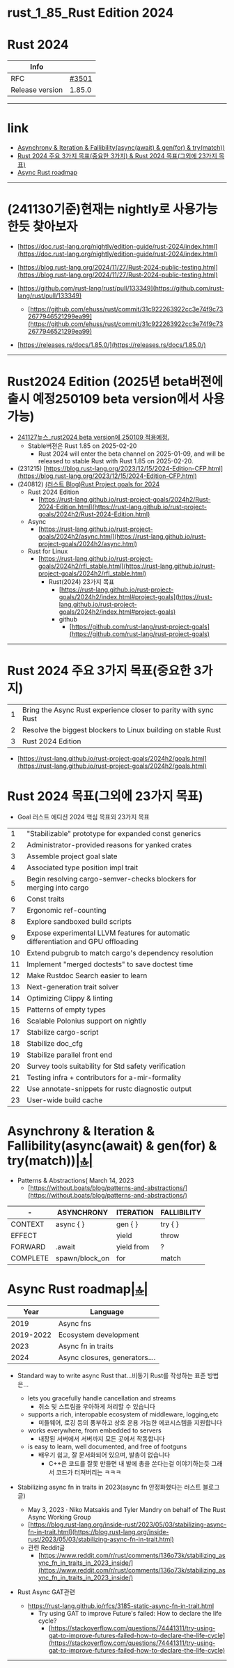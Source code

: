 # rust_1_85_Rust Edition 2024

# Rust 2024

| Info | |
| --- | --- |
| RFC | [#3501](https://rust-lang.github.io/rfcs/3501-edition-2024.html) |
| Release version | 1.85.0 |

<hr />

# link

- [Asynchrony & Iteration & Fallibility(async(await) & gen(for) & try(match))](#asynchrony--iteration--fallibilityasyncawait--genfor--trymatch)
- [Rust 2024 주요 3가지 목표(중요한 3가지) & Rust 2024 목표(그외에 23가지 목표)](#rust-2024-주요-3가지-목표중요한-3가지)
- [Async Rust roadmap](#async-rust-roadmap)

<hr />

# (241130기준)현재는 nightly로 사용가능한듯 찾아보자
- [https://doc.rust-lang.org/nightly/edition-guide/rust-2024/index.html](https://doc.rust-lang.org/nightly/edition-guide/rust-2024/index.html)

- [https://blog.rust-lang.org/2024/11/27/Rust-2024-public-testing.html](https://blog.rust-lang.org/2024/11/27/Rust-2024-public-testing.html)

- [https://github.com/rust-lang/rust/pull/133349](https://github.com/rust-lang/rust/pull/133349)
  - [https://github.com/ehuss/rust/commit/31c922263922cc3e74f9c732677946521299ea99](https://github.com/ehuss/rust/commit/31c922263922cc3e74f9c732677946521299ea99)

- [https://releases.rs/docs/1.85.0/](https://releases.rs/docs/1.85.0/)

<hr />

# Rust2024 Edition (2025년 beta버젼에 출시 예정250109 beta version에서 사용가능)
- [241127뉴스_rust2024 beta version에 250109 적용예정.](https://blog.rust-lang.org/2024/11/27/Rust-2024-public-testing.html)
  - Stable버젼은  Rust 1.85 on 2025-02-20
    - Rust 2024 will enter the beta channel on 2025-01-09, and will be released to stable Rust with Rust 1.85 on 2025-02-20.
- (231215) [https://blog.rust-lang.org/2023/12/15/2024-Edition-CFP.html](https://blog.rust-lang.org/2023/12/15/2024-Edition-CFP.html)
- (240812) [(러스트 Blog)Rust Project goals for 2024](https://blog.rust-lang.org/2024/08/12/Project-goals.html)
  - Rust 2024 Edition 
    - [https://rust-lang.github.io/rust-project-goals/2024h2/Rust-2024-Edition.html](https://rust-lang.github.io/rust-project-goals/2024h2/Rust-2024-Edition.html)
  - Async
    - [https://rust-lang.github.io/rust-project-goals/2024h2/async.html](https://rust-lang.github.io/rust-project-goals/2024h2/async.html)
  - Rust for Linux
    - [https://rust-lang.github.io/rust-project-goals/2024h2/rfl_stable.html](https://rust-lang.github.io/rust-project-goals/2024h2/rfl_stable.html)
      - Rust(2024) 23가지 목표
        - [https://rust-lang.github.io/rust-project-goals/2024h2/index.html#project-goals](https://rust-lang.github.io/rust-project-goals/2024h2/index.html#project-goals)
        - github
          - [https://github.com/rust-lang/rust-project-goals](https://github.com/rust-lang/rust-project-goals)

<hr />

# Rust 2024 주요 3가지 목표(중요한 3가지)

|||
|-|-|
|1 | Bring the Async Rust experience closer to parity with sync Rust|
|2 | Resolve the biggest blockers to Linux building on stable Rust|
|3 | Rust 2024 Edition|

- [https://rust-lang.github.io/rust-project-goals/2024h2/goals.html](https://rust-lang.github.io/rust-project-goals/2024h2/goals.html)

# Rust 2024 목표(그외에 23가지 목표)
- Goal 러스트 에디션 2024 핵심 목표외 23가지 목표

|||
|-|-|
|1| "Stabilizable" prototype for expanded const generics|
|2| Administrator-provided reasons for yanked crates|
|3| Assemble project goal slate|
|4| Associated type position impl trait|
|5| Begin resolving cargo-semver-checks blockers for merging into cargo|
|6| Const traits|
|7| Ergonomic ref-counting|
|8| Explore sandboxed build scripts|
|9| Expose experimental LLVM features for automatic differentiation and GPU offloading|
|10| Extend pubgrub to match cargo's dependency resolution|
|11| Implement "merged doctests" to save doctest time|
|12| Make Rustdoc Search easier to learn|
|13| Next-generation trait solver|
|14| Optimizing Clippy & linting|
|15| Patterns of empty types|
|16| Scalable Polonius support on nightly|
|17| Stabilize cargo-script|
|18| Stabilize doc_cfg|
|19| Stabilize parallel front end|
|20| Survey tools suitability for Std safety verification|
|21| Testing infra + contributors for a-mir-formality|
|22| Use annotate-snippets for rustc diagnostic output|
|23| User-wide build cache|

# Asynchrony & Iteration & Fallibility(async(await) & gen(for) & try(match))[|🔝|](#link)
- Patterns & Abstractions( March 14, 2023
  - [https://without.boats/blog/patterns-and-abstractions/](https://without.boats/blog/patterns-and-abstractions/)

|-|ASYNCHRONY|  ITERATION | FALLIBILITY|
|-|-|-|-|
|CONTEXT| async { }  |gen { } |try { }|
|EFFECT ||yield  | throw|
|FORWARD|.await  |yield from|?|
|COMPLETE|spawn/block_on |for  | match|

# Async Rust roadmap[|🔝|](#link)

|Year|Language|
|-|-|
|2019| Async fns|
|2019-2022| Ecosystem development|
|2023| Async fn in traits|
|2024| Async closures, generators....|


- Standard way to write async Rust that...비동기 Rust를 작성하는 표준 방법은...
  - lets you gracefully handle cancellation and streams
    - 취소 및 스트림을 우아하게 처리할 수 있습니다
  - supports a rich, interopable ecosystem of middleware, logging,etc
    - 미들웨어, 로깅 등의 풍부하고 상호 운용 가능한 에코시스템을 지원합니다
  - works everywhere, from embedded to servers
    - 내장된 서버에서 서버까지 모든 곳에서 작동합니다
  - is easy to learn, well documented, and free of footguns
    - 배우기 쉽고, 잘 문서화되어 있으며, 발총이 없습니다 
      - C++은 코드를 잘못 만들면 내 발에 총을 쏜다는걸 이야기하는듯 그래서 코드가 터져버리는 ㅋㅋㅋ

- Stabilizing async fn in traits in 2023(async fn 안정화했다는 러스트 블로그 글)
  - May 3, 2023 · Niko Matsakis and Tyler Mandry on behalf of The Rust Async Working Group
  - [https://blog.rust-lang.org/inside-rust/2023/05/03/stabilizing-async-fn-in-trait.html](https://blog.rust-lang.org/inside-rust/2023/05/03/stabilizing-async-fn-in-trait.html)
  - 관련 Reddit글
    - [https://www.reddit.com/r/rust/comments/136o73k/stabilizing_async_fn_in_traits_in_2023_inside/](https://www.reddit.com/r/rust/comments/136o73k/stabilizing_async_fn_in_traits_in_2023_inside/)

- Rust Async GAT관련
  - https://rust-lang.github.io/rfcs/3185-static-async-fn-in-trait.html
    - Try using GAT to improve Future's failed: How to declare the life cycle?
      -  [https://stackoverflow.com/questions/74441311/try-using-gat-to-improve-futures-failed-how-to-declare-the-life-cycle](https://stackoverflow.com/questions/74441311/try-using-gat-to-improve-futures-failed-how-to-declare-the-life-cycle)

<hr />
